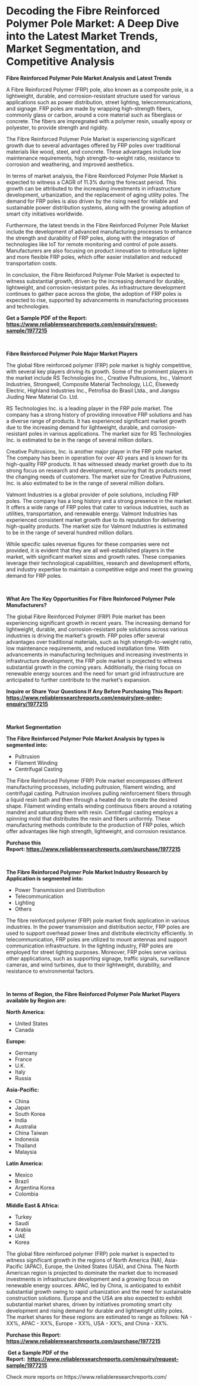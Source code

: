 <p><h1>Decoding the Fibre Reinforced Polymer Pole Market: A Deep Dive into the Latest Market Trends, Market Segmentation, and Competitive Analysis</h1></p><p><strong>Fibre Reinforced Polymer Pole Market Analysis and Latest Trends</strong></p>
<p><p>A Fibre Reinforced Polymer (FRP) pole, also known as a composite pole, is a lightweight, durable, and corrosion-resistant structure used for various applications such as power distribution, street lighting, telecommunications, and signage. FRP poles are made by wrapping high-strength fibers, commonly glass or carbon, around a core material such as fiberglass or concrete. The fibers are impregnated with a polymer resin, usually epoxy or polyester, to provide strength and rigidity.</p><p>The Fibre Reinforced Polymer Pole Market is experiencing significant growth due to several advantages offered by FRP poles over traditional materials like wood, steel, and concrete. These advantages include low maintenance requirements, high strength-to-weight ratio, resistance to corrosion and weathering, and improved aesthetics.</p><p>In terms of market analysis, the Fibre Reinforced Polymer Pole Market is expected to witness a CAGR of 11.3% during the forecast period. This growth can be attributed to the increasing investments in infrastructure development, urbanization, and the replacement of aging utility poles. The demand for FRP poles is also driven by the rising need for reliable and sustainable power distribution systems, along with the growing adoption of smart city initiatives worldwide.</p><p>Furthermore, the latest trends in the Fibre Reinforced Polymer Pole Market include the development of advanced manufacturing processes to enhance the strength and durability of FRP poles, along with the integration of technologies like IoT for remote monitoring and control of pole assets. Manufacturers are also focusing on product innovation to introduce lighter and more flexible FRP poles, which offer easier installation and reduced transportation costs.</p><p>In conclusion, the Fibre Reinforced Polymer Pole Market is expected to witness substantial growth, driven by the increasing demand for durable, lightweight, and corrosion-resistant poles. As infrastructure development continues to gather pace across the globe, the adoption of FRP poles is expected to rise, supported by advancements in manufacturing processes and technologies.</p></p>
<p><strong>Get a Sample PDF of the Report:&nbsp; <a href="https://www.reliableresearchreports.com/enquiry/request-sample/1977215">https://www.reliableresearchreports.com/enquiry/request-sample/1977215</a></strong></p>
<p>&nbsp;</p>
<p><strong>Fibre Reinforced Polymer Pole Major Market Players</strong></p>
<p><p>The global fibre reinforced polymer (FRP) pole market is highly competitive, with several key players driving its growth. Some of the prominent players in the market include RS Technologies Inc., Creative Pultrusions, Inc., Valmont Industries, Strongwell, Composite Material Technology, LLC, Elsewedy Electric, Highland Industries Inc., Petrofisa do Brasil Ltda., and Jiangsu Jiuding New Material Co. Ltd.</p><p>RS Technologies Inc. is a leading player in the FRP pole market. The company has a strong history of providing innovative FRP solutions and has a diverse range of products. It has experienced significant market growth due to the increasing demand for lightweight, durable, and corrosion-resistant poles in various applications. The market size for RS Technologies Inc. is estimated to be in the range of several million dollars.</p><p>Creative Pultrusions, Inc. is another major player in the FRP pole market. The company has been in operation for over 40 years and is known for its high-quality FRP products. It has witnessed steady market growth due to its strong focus on research and development, ensuring that its products meet the changing needs of customers. The market size for Creative Pultrusions, Inc. is also estimated to be in the range of several million dollars.</p><p>Valmont Industries is a global provider of pole solutions, including FRP poles. The company has a long history and a strong presence in the market. It offers a wide range of FRP poles that cater to various industries, such as utilities, transportation, and renewable energy. Valmont Industries has experienced consistent market growth due to its reputation for delivering high-quality products. The market size for Valmont Industries is estimated to be in the range of several hundred million dollars.</p><p>While specific sales revenue figures for these companies were not provided, it is evident that they are all well-established players in the market, with significant market sizes and growth rates. These companies leverage their technological capabilities, research and development efforts, and industry expertise to maintain a competitive edge and meet the growing demand for FRP poles.</p></p>
<p>&nbsp;</p>
<p><strong>What Are The Key Opportunities For Fibre Reinforced Polymer Pole Manufacturers?</strong></p>
<p><p>The global Fibre Reinforced Polymer (FRP) Pole market has been experiencing significant growth in recent years. The increasing demand for lightweight, durable, and corrosion-resistant pole solutions across various industries is driving the market's growth. FRP poles offer several advantages over traditional materials, such as high strength-to-weight ratio, low maintenance requirements, and reduced installation time. With advancements in manufacturing techniques and increasing investments in infrastructure development, the FRP pole market is projected to witness substantial growth in the coming years. Additionally, the rising focus on renewable energy sources and the need for smart grid infrastructure are anticipated to further contribute to the market's expansion.</p></p>
<p><strong>Inquire or Share Your Questions If Any Before Purchasing This Report: <a href="https://www.reliableresearchreports.com/enquiry/pre-order-enquiry/1977215">https://www.reliableresearchreports.com/enquiry/pre-order-enquiry/1977215</a></strong></p>
<p>&nbsp;</p>
<p><strong>Market Segmentation</strong></p>
<p><strong>The Fibre Reinforced Polymer Pole Market Analysis by types is segmented into:</strong></p>
<p><ul><li>Pultrusion</li><li>Filament Winding</li><li>Centrifugal Casting</li></ul></p>
<p><p>The Fibre Reinforced Polymer (FRP) Pole market encompasses different manufacturing processes, including pultrusion, filament winding, and centrifugal casting. Pultrusion involves pulling reinforcement fibers through a liquid resin bath and then through a heated die to create the desired shape. Filament winding entails winding continuous fibers around a rotating mandrel and saturating them with resin. Centrifugal casting employs a spinning mold that distributes the resin and fibers uniformly. These manufacturing methods contribute to the production of FRP poles, which offer advantages like high strength, lightweight, and corrosion resistance.</p></p>
<p><strong>Purchase this Report:&nbsp;<a href="https://www.reliableresearchreports.com/purchase/1977215">https://www.reliableresearchreports.com/purchase/1977215</a></strong></p>
<p>&nbsp;</p>
<p><strong>The Fibre Reinforced Polymer Pole Market Industry Research by Application is segmented into:</strong></p>
<p><ul><li>Power Transmission and Distribution</li><li>Telecommunication</li><li>Lighting</li><li>Others</li></ul></p>
<p><p>The fibre reinforced polymer (FRP) pole market finds application in various industries. In the power transmission and distribution sector, FRP poles are used to support overhead power lines and distribute electricity efficiently. In telecommunication, FRP poles are utilized to mount antennas and support communication infrastructure. In the lighting industry, FRP poles are employed for street lighting purposes. Moreover, FRP poles serve various other applications, such as supporting signage, traffic signals, surveillance cameras, and wind turbines, due to their lightweight, durability, and resistance to environmental factors.</p></p>
<p>&nbsp;</p>
<p><strong>In terms of Region, the Fibre Reinforced Polymer Pole Market Players available by Region are:</strong></p>
<p>
    <p> <strong> North America: </strong>
        <ul>
            <li>United States</li>
            <li>Canada</li>
        </ul>
        </p> 
    <p> <strong> Europe: </strong>
        <ul>
            <li>Germany</li>
            <li>France</li>
            <li>U.K.</li>
            <li>Italy</li>
            <li>Russia</li>
        </ul>
        </p> 
    <p> <strong> Asia-Pacific: </strong>
        <ul>
            <li>China</li>
            <li>Japan</li>
            <li>South Korea</li>
            <li>India</li>
            <li>Australia</li>
            <li>China Taiwan</li>
            <li>Indonesia</li>
            <li>Thailand</li>
            <li>Malaysia</li>
        </ul>
        </p> 
    <p> <strong> Latin America: </strong>
        <ul>
            <li>Mexico</li>
            <li>Brazil</li>
            <li>Argentina Korea</li>
            <li>Colombia</li>
        </ul>
        </p> 
    <p> <strong> Middle East & Africa: </strong>
        <ul>
            <li>Turkey</li>
            <li>Saudi</li>
            <li>Arabia</li>
            <li>UAE</li>
            <li>Korea</li>
        </ul>
    </p>
    </p>
<p><p>The global fibre reinforced polymer (FRP) pole market is expected to witness significant growth in the regions of North America (NA), Asia-Pacific (APAC), Europe, the United States (USA), and China. The North American region is projected to dominate the market due to increased investments in infrastructure development and a growing focus on renewable energy sources. APAC, led by China, is anticipated to exhibit substantial growth owing to rapid urbanization and the need for sustainable construction solutions. Europe and the USA are also expected to exhibit substantial market shares, driven by initiatives promoting smart city development and rising demand for durable and lightweight utility poles. The market shares for these regions are estimated to range as follows: NA - XX%, APAC - XX%, Europe - XX%, USA - XX%, and China - XX%.</p></p>
<p><strong>Purchase this Report: <a href="https://www.reliableresearchreports.com/purchase/1977215">https://www.reliableresearchreports.com/purchase/1977215</a></strong></p>
<p>&nbsp;<strong>Get a Sample PDF of the Report:&nbsp;&nbsp;<a href="https://www.reliableresearchreports.com/enquiry/request-sample/1977215">https://www.reliableresearchreports.com/enquiry/request-sample/1977215</a></strong></p>
<p><strong></strong></p>
<p>Check more reports on https://www.reliableresearchreports.com/</p>